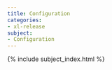 ```yaml
---
title: Configuration
categories:
- xl-release
subject:
- Configuration
---
```


{% include subject_index.html %}
